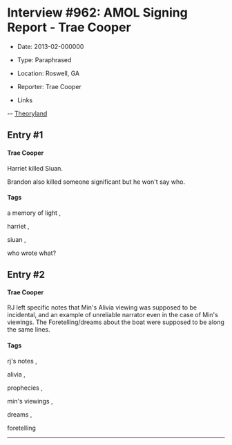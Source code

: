 # Interview #962: AMOL Signing Report - Trae Cooper

- Date: 2013-02-000000

- Type: Paraphrased

- Location: Roswell, GA

- Reporter: Trae Cooper

- Links

-- [Theoryland](http://www.theoryland.com/vbulletin/showthread.php?p=213155)


## Entry #1

#### Trae Cooper

Harriet killed Siuan.

Brandon also killed someone significant but he won't say who.

#### Tags

a memory of light
,

harriet
,

siuan
,

who wrote what?

## Entry #2

#### Trae Cooper

RJ left specific notes that Min's Alivia viewing was supposed to be incidental, and an example of unreliable narrator even in the case of Min's viewings. The Foretelling/dreams about the boat were supposed to be along the same lines.

#### Tags

rj's notes
,

alivia
,

prophecies
,

min's viewings
,

dreams
,

foretelling


---

